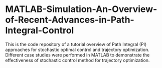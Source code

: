 # MATLAB-Simulation-An-Overview-of-Recent-Advances-in-Path-Integral-Control
This is the code repository of a tutorial overview of Path Integral (PI) approaches for stochastic optimal control and trajectory optimization. Different case studies were performed in MATLAB to demonstrate the effectiveness of stochastic control method for trajectory optimization.
